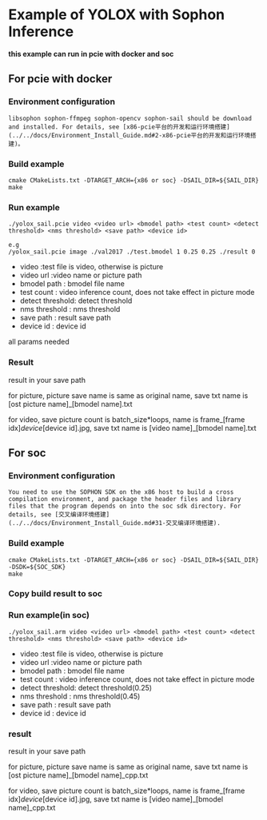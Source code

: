 # Example of YOLOX with Sophon Inference

**this example can run in pcie with docker and soc**

## For pcie with docker

### Environment configuration 

```shell
libsophon sophon-ffmpeg sophon-opencv sophon-sail should be download and installed. For details, see [x86-pcie平台的开发和运行环境搭建](../../docs/Environment_Install_Guide.md#2-x86-pcie平台的开发和运行环境搭建)。

```
### Build example
```
cmake CMakeLists.txt -DTARGET_ARCH={x86 or soc} -DSAIL_DIR=${SAIL_DIR}
make
```

### Run example

``` shell
./yolox_sail.pcie video <video url> <bmodel path> <test count> <detect threshold> <nms threshold> <save path> <device id>

e.g
/yolox_sail.pcie image ./val2017 ./test.bmodel 1 0.25 0.25 ./result 0

```
- video           :test file is video, otherwise is picture
- video url       :video name or picture path
- bmodel path     : bmodel file name
- test count      : video inference count, does not take effect in picture mode
- detect threshold: detect threshold
- nms threshold   : nms threshold
- save path       : result save path
- device id       : device id

all params needed
### Result
result in your save path

for picture,  picture save name is same as original name, save txt name is [ost picture name]_[bmodel name].txt

for video, save picture count is batch_size*loops, name is frame_[frame idx]_device_[device id].jpg, save txt name is [video name]_[bmodel name].txt


## For soc

### Environment configuration

```shell
You need to use the SOPHON SDK on the x86 host to build a cross compilation environment, and package the header files and library files that the program depends on into the soc sdk directory. For details, see [交叉编译环境搭建](../../docs/Environment_Install_Guide.md#31-交叉编译环境搭建).
```

### Build example

``` shell
cmake CMakeLists.txt -DTARGET_ARCH={x86 or soc} -DSAIL_DIR=${SAIL_DIR} -DSDK=${SOC_SDK}
make
```

### Copy build result to soc

### Run example(in soc)

``` shell
./yolox_sail.arm video <video url> <bmodel path> <test count> <detect threshold> <nms threshold> <save path> <device id>
```
- video           :test file is video, otherwise is picture
- video url       :video name or picture path
- bmodel path     : bmodel file name
- test count      : video inference count, does not take effect in picture mode
- detect threshold: detect threshold(0.25)
- nms threshold   : nms threshold(0.45)
- save path       : result save path
- device id       : device id

### result

result in your save path

for picture,  picture save name is same as original name, save txt name is [ost picture name]_[bmodel name]_cpp.txt

for video, save picture count is batch_size*loops, name is frame_[frame idx]_device_[device id].jpg, save txt name is [video name]_[bmodel name]_cpp.txt
